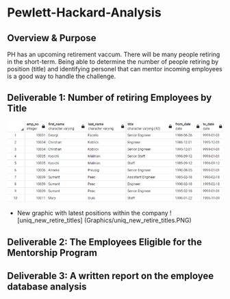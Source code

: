 # Pewlett-Hackard-Analysis

## Overview & Purpose

PH has an upcoming retirement vaccum.  There will be many people retiring in the short-term.  Being able to determine the number of people retiring by position (title) and identifying personel that can mentor incoming employees is a good way to handle the challenge.

## Deliverable 1: Number of retiring Employees by Title
![Retire_titles](Graphics/Retire_titles.PNG)

* New graphic with latest positions within the company
![uniq_new_retire_titles] (Graphics/uniq_new_retire_titles.PNG)

## Deliverable 2: The Employees Eligible for the Mentorship Program


## Deliverable 3:  A written report on the employee database analysis

